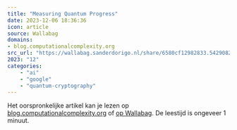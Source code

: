 ```yaml
---
title: "Measuring Quantum Progress"
date: 2023-12-06 18:36:36
icon: article
source: Wallabag
domains:
- blog.computationalcomplexity.org
src_url: "https://wallabag.sanderdorigo.nl/share/6580cf12982833.54290828"
2023: "12"
categories:
    - "ai"
    - "google"
    - "quantum-cryptography"
---
```

Het oorspronkelijke artikel kan je lezen op [blog.computationalcomplexity.org](https://blog.computationalcomplexity.org/2023/10/measuring-quantum-progress.html?m=1) of [op Wallabag](https://wallabag.sanderdorigo.nl/share/6580cf12982833.54290828). De leestijd is ongeveer 1 minuut.